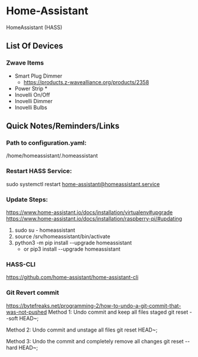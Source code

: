 # Home-Assistant
HomeAssistant (HASS)

## List Of Devices
### Zwave Items
* Smart Plug Dimmer
  * https://products.z-wavealliance.org/products/2358
* Power Strip
  * 
* Inovelli On/Off
* Inovelli Dimmer
* Inovelli Bulbs

## Quick Notes/Reminders/Links
### Path to configuration.yaml:
/home/homeassistant/.homeassistant

### Restart HASS Service:
sudo systemctl restart home-assistant@homeassistant.service

### Update Steps:
https://www.home-assistant.io/docs/installation/virtualenv#upgrade
https://www.home-assistant.io/docs/installation/raspberry-pi/#updating

1. sudo su - homeassistant
2. source /srv/homeassistant/bin/activate
3. python3 -m pip install --upgrade homeassistant
   * or pip3 install --upgrade homeassistant

### HASS-CLI
https://github.com/home-assistant/home-assistant-cli

### Git Revert commit
https://bytefreaks.net/programming-2/how-to-undo-a-git-commit-that-was-not-pushed
Method 1: Undo commit and keep all files staged
git reset --soft HEAD~;

Method 2: Undo commit and unstage all files
git reset HEAD~;

Method 3: Undo the commit and completely remove all changes
git reset --hard HEAD~;
